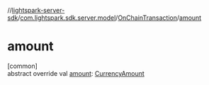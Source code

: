 //[lightspark-server-sdk](../../../index.md)/[com.lightspark.sdk.server.model](../index.md)/[OnChainTransaction](index.md)/[amount](amount.md)

# amount

[common]\
abstract override val [amount](amount.md): [CurrencyAmount](../-currency-amount/index.md)
